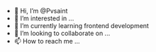 - 👋 Hi, I’m @Pvsaint
- 👀 I’m interested in ...
- 🌱 I’m currently learning frontend development
- 💞️ I’m looking to collaborate on ...
- 📫 How to reach me ...

<!---
Pvsaint/Pvsaint is a ✨ special ✨ repository because its `README.md` (this file) appears on your GitHub profile.
You can click the Preview link to take a look at your changes.
--->

